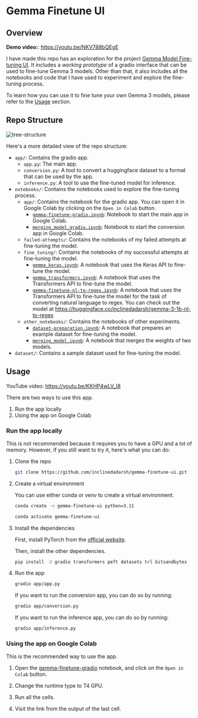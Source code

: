 # Gemma Finetune UI

## Overview

**Demo video:**: https://youtu.be/NKV788bQEgE

I have made this repo has an exploration for the project [Gemma Model Fine-tuning UI](https://gist.github.com/dynamicwebpaige/92f7739ad69d2863ac7e2032fe52fbad#11-gemma-model-projects-). It includes a _working prototype_ of a gradio interface that can be used to fine-tune Gemma 3 models. Other than that, it also includes all the notebooks and code that I have used to experiment and explore the fine-tuning process.

To learn how you can use it to fine tune your own Gemma 3 models, please refer to the [Usage](#usage) section.

## Repo Structure

![tree-structure](https://github.com/user-attachments/assets/65cbffc8-3770-45df-abf8-40527a729638)

Here's a more detailed view of the repo structure:

- `app/`: Contains the gradio app.
  - `app.py`: The main app.
  - `conversion.py`: A tool to convert a huggingface dataset to a format that can be used by the app.
  - `inference.py`: A tool to use the fine-tuned model for inference.
- `notebooks/`: Contains the notebooks used to explore the fine-tuning process.
  - `app/`: Contains the notebook for the gradio app. You can open it in Google Colab by clicking on the `Open in Colab` button.
    - [`gemma-finetune-gradio.ipynb`](./notebooks/app/gemma-finetune-gradio.ipynb): Notebook to start the main app in Google Colab.
    - [`merging_model_gradio.ipynb`](./notebooks/app/merging_model_gradio.ipynb): Notebook to start the conversion app in Google Colab.
  - `failed-attempts/`: Contains the notebooks of my failed attempts at fine-tuning the model.
  - `fine_tuning/`: Contains the notebooks of my successful attempts at fine-tuning the model.
    - [`gemma_keras.ipynb`](./notebooks/fine_tuning/gemma_keras.ipynb): A notebook that uses the Keras API to fine-tune the model.
    - [`gemma_transformers.ipynb`](./notebooks/fine_tuning/gemma_transformers.ipynb): A notebook that uses the Transformers API to fine-tune the model.
    - [`gemma-finetune-nl-to-regex.ipynb`](./notebooks/fine_tuning/gemma-finetune-nl-to-regex.ipynb): A notebook that uses the Transformers API to fine-tune the model for the task of converting natural language to regex. You can check out the model at https://huggingface.co/inclinedadarsh/gemma-3-1b-nl-to-regex
  - `other_notebooks/`: Contains the notebooks of other experiments.
    - [`dataset-preparation.ipynb`](./notebooks/other_notebooks/dataset-preparation.ipynb): A notebook that prepares an example dataset for fine-tuning the model.
    - [`merging_model.ipynb`](./notebooks/other_notebooks/merging_model.ipynb): A notebook that merges the weights of two models.
- `dataset/`: Contains a sample dataset used for fine-tuning the model.

## Usage

YouTube video: https://youtu.be/KKHP4wLV_I8

There are two ways to use this app. 

1. Run the app locally
2. Using the app on Google Colab

### Run the app locally

This is not recommended because it requires you to have a GPU and a lot of memory. However, if you still want to try it, here's what you can do:

1. Clone the repo

    ```bash
    git clone https://github.com/inclinedadarsh/gemma-finetune-ui.git
    ```

2. Create a virtual environment

    You can use either conda or venv to create a virtual environment.

    ```bash
    conda create -n gemma-finetune-ui python=3.11
    ```

    ```bash
    conda activate gemma-finetune-ui
    ```

3. Install the dependencies

    First, install PyTorch from the [official website](https://pytorch.org/get-started/locally/).

    Then, install the other dependencies.

    ```bash
    pip install -U gradio transformers peft datasets trl bitsandbytes
    ```

4. Run the app

    ```bash
    gradio app/app.py
    ```

    If you want to run the conversion app, you can do so by running:

    ```bash
    gradio app/conversion.py
    ```

    If you want to run the inference app, you can do so by running:

    ```bash
    gradio app/inference.py
    ```


### Using the app on Google Colab

This is the recommended way to use the app.

1. Open the [gemma-finetune-gradio](./notebooks/app/gemma-finetune-gradio.ipynb) notebook, and click on the `Open in Colab` button.

2. Change the runtime type to T4 GPU.

3. Run all the cells.

4. Visit the link from the output of the last cell.












